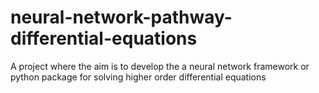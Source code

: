 # neural-network-pathway-differential-equations
A project where the aim is to develop the a neural network framework or python package for solving higher order differential equations
